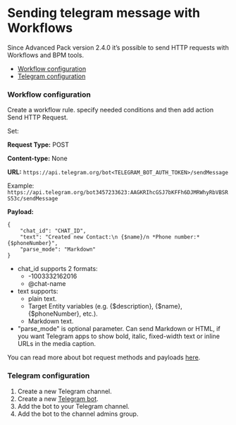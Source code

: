 # Sending telegram message with Workflows

Since Advanced Pack version 2.4.0 it’s possible to send HTTP requests with Workflows and BPM tools.

* [Workflow configuration](#workflow-configuration)
* [Telegram configuration](#telegram-configuration)


### Workflow configuration

Create a workflow rule. specify needed conditions and then add action Send HTTP Request.

Set:

**Request Type:** POST

**Content-type:** None

**URL:** `https://api.telegram.org/bot<TELEGRAM_BOT_AUTH_TOKEN>/sendMessage`

Example: `https://api.telegram.org/bot3457233623:AAGKRIhcGSJ7bKFFh6DJMRWhyRbVBSRS53c/sendMessage`

**Payload:**

```
{
    "chat_id": "CHAT_ID",
    "text": "Created new Contact:\n {$name}/n *Phone number:* {$phoneNumber}",
    "parse_mode": "Markdown"
}
```

* chat_id supports 2 formats:
	- -1003332162016
	- @chat-name
* text supports:
	- plain text.
	- Target Entity variables (e.g. {$description}, {$name}, {$phoneNumber}, etc.).
	- Markdown text. 
* "parse_mode" is optional parameter. Can send Markdown or HTML, if you want Telegram apps to show bold, italic, fixed-width text or inline URLs in the media caption.

You can read more about bot request methods and payloads [here](https://core.telegram.org/bots/api).

### Telegram configuration

1. Create a new Telegram channel.
2. Create a new [Telegram bot](https://core.telegram.org/bots#3-how-do-i-create-a-bot).
3. Add the bot to your Telegram channel.
4. Add the bot to the channel admins group.